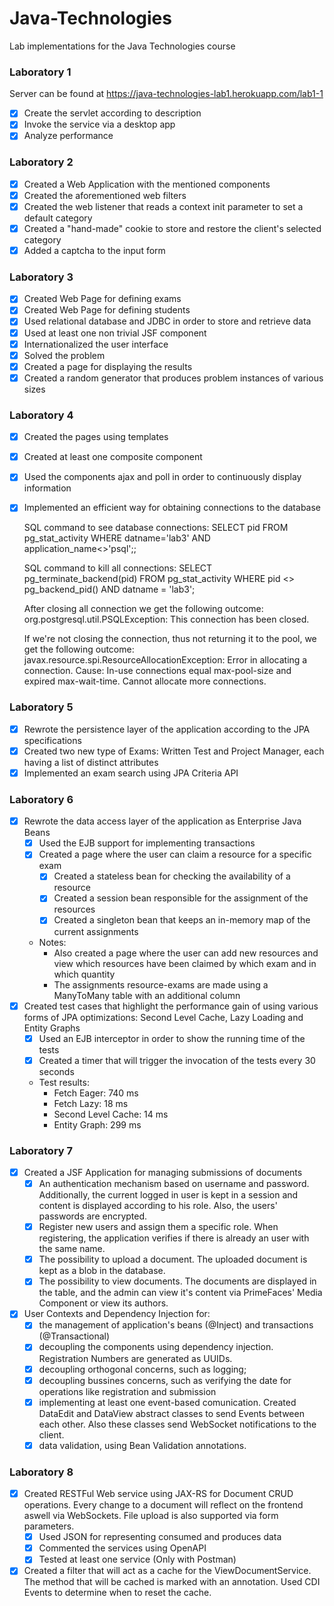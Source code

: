 # Java-Technologies
 Lab implementations for the Java Technologies course

### Laboratory 1
 Server can be found at https://java-technologies-lab1.herokuapp.com/lab1-1
- [x] Create the servlet according to description
- [x] Invoke the service via a desktop app
- [x] Analyze performance

### Laboratory 2
- [X] Created a Web Application with the mentioned components
- [X] Created the aforementioned web filters
- [X] Created the web listener that reads a context init parameter to set a default category
- [X] Created a "hand-made" cookie to store and restore the client's selected category
- [X] Added a captcha to the input form

### Laboratory 3
- [X] Created Web Page for defining exams
- [X] Created Web Page for defining students
- [X] Used relational database and JDBC in order to store and retrieve data
- [X] Used at least one non trivial JSF component
- [X] Internationalized the user interface
- [X] Solved the problem
- [X] Created a page for displaying the results
- [X] Created a random generator that produces problem instances of various sizes

### Laboratory 4
- [X] Created the pages using templates
- [X] Created at least one composite component
- [X] Used the components ajax and poll in order to continuously display information
- [X] Implemented an efficient way for obtaining connections to the database

  SQL command to see database connections: 
  SELECT pid FROM pg_stat_activity WHERE datname='lab3' AND application_name<>'psql';;
  
  SQL command to kill all connections:
  SELECT 
    pg_terminate_backend(pid) 
  FROM 
    pg_stat_activity 
  WHERE
    pid <> pg_backend_pid()
    AND datname = 'lab3';
	
  After closing all connection we get the following outcome: 
  org.postgresql.util.PSQLException: This connection has been closed.
  
  If we're not closing the connection, thus not returning it to the pool, we get the following outcome:
  javax.resource.spi.ResourceAllocationException: Error in allocating a connection. Cause: In-use connections equal max-pool-size and expired max-wait-time. Cannot allocate more connections.
  
### Laboratory 5
- [X] Rewrote the persistence layer of the application according to the JPA specifications
- [X] Created two new type of Exams: Written Test and Project Manager, each having a list of distinct attributes
- [X] Implemented an exam search using JPA Criteria API

### Laboratory 6
- [X] Rewrote the data access layer of the application as Enterprise Java Beans
	- [X] Used the EJB support for implementing transactions
	- [X] Created a page where the user can claim a resource for a specific exam
		- [X] Created a stateless bean for checking the availability of a resource
		- [X] Created a session bean responsible for the assignment of the resources
		- [X] Created a singleton bean that keeps an in-memory map of the current assignments
	- Notes: 
		- Also created a page where the user can add new resources and view which resources have been claimed by which exam and in which quantity
		- The assignments resource-exams are made using a ManyToMany table with an additional column
- [X] Created test cases that highlight the performance gain of using various forms of JPA optimizations: Second Level Cache, Lazy Loading and Entity Graphs
	- [X] Used an EJB interceptor in order to show the running time of the tests
	- [X] Created a timer that will trigger the invocation of the tests every 30 seconds
	- Test results:
		- Fetch Eager: 740 ms
		- Fetch Lazy: 18 ms
		- Second Level Cache: 14 ms
		- Entity Graph: 299 ms
		
### Laboratory 7
- [X] Created a JSF Application for managing submissions of documents
	- [X] An authentication mechanism based on username and password. Additionally, the current logged in user is kept in a session and content is displayed according to his role. Also, the users' passwords are encrypted.
	- [X] Register new users and assign them a specific role. When registering, the application verifies if there is already an user with the same name.
	- [X] The possibility to upload a document. The uploaded document is kept as a blob in the database.
	- [X] The possibility to view documents. The documents are displayed in the table, and the admin can view it's content via PrimeFaces' Media Component or view its authors.
- [X] User Contexts and Dependency Injection for:
	- [X] the management of application's beans (@Inject) and transactions (@Transactional)
	- [X] decoupling the components using dependency injection. Registration Numbers are generated as UUIDs.
	- [X] decoupling orthogonal concerns, such as logging;
	- [X] decoupling bussines concerns, such as verifying the date for operations like registration and submission
	- [X] implementing at least one event-based comunication. Created DataEdit and DataView abstract classes to send Events between each other. Also these classes send WebSocket notifications to the client.
	- [X] data validation, using Bean Validation annotations.
		
### Laboratory 8
- [X] Created RESTFul Web service using JAX-RS for Document CRUD operations. Every change to a document will reflect on the frontend aswell via WebSockets. File upload is also supported via form parameters.
	- [X] Used JSON for representing consumed and produces data
	- [X] Commented the services using OpenAPI
	- [X] Tested at least one service (Only with Postman)
- [X] Created a filter that will act as a cache for the ViewDocumentService. The method that will be cached is marked with an annotation. Used CDI Events to determine when to reset the cache.
